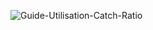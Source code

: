 ![Guide-Utilisation-Catch-Ratio](https://github.com/user-attachments/assets/25d84e2f-e929-454f-bbf5-eb850a524120)
